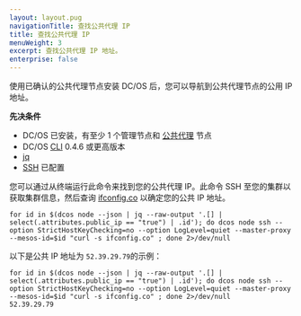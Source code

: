 ```yaml
---
layout: layout.pug
navigationTitle: 查找公共代理 IP
title: 查找公共代理 IP
menuWeight: 3
excerpt: 查找公共代理 IP 地址。
enterprise: false
---
```




使用已确认的公共代理节点安装 DC/OS 后，您可以导航到公共代理节点的公用 IP 地址。

**先决条件**

- DC/OS 已安装，有至少 1 个管理节点和 [公共代理](/dcos/cn/1.11/overview/concepts/#public-agent-node) 节点
- DC/OS [CLI](/dcos/cn/1.11/cli/) 0.4.6 或更高版本
- [jq](https://github.com/stedolan/jq/wiki/Installation)
- [SSH](/dcos/cn/1.11/administering-clusters/sshcluster/) 已配置

您可以通过从终端运行此命令来找到您的公共代理 IP。此命令 SSH 至您的集群以获取集群信息，然后查询 [ifconfig.co](https://ifconfig.co/) 以确定您的公共 IP 地址。

```
for id in $(dcos node --json | jq --raw-output '.[] | select(.attributes.public_ip == "true") | .id'); do dcos node ssh --option StrictHostKeyChecking=no --option LogLevel=quiet --master-proxy --mesos-id=$id "curl -s ifconfig.co" ; done 2>/dev/null
```

以下是公共 IP 地址为 `52.39.29.79`的示例：

```
for id in $(dcos node --json | jq --raw-output '.[] | select(.attributes.public_ip == "true") | .id'); do dcos node ssh --option StrictHostKeyChecking=no --option LogLevel=quiet --master-proxy --mesos-id=$id "curl -s ifconfig.co" ; done 2>/dev/null
52.39.29.79
```
